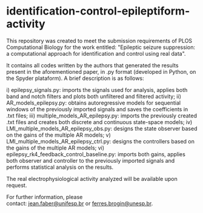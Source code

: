 # identification-control-epileptiform-activity

This repository was created to meet the submission requirements of PLOS Computational Biology for the work entitled: "Epileptic seizure suppression: a computational approach for identification and control using real data".

It contains all codes written by the authors that generated the results present in the aforementioned paper, in .py format (developed in Python, on the Spyder plataform). A brief description is as follows:

i) epilepsy_signals.py: imports the signals used for analysis, applies both band and notch filters and plots both unfiltered and filtered activity; ii) AR_models_epilepsy.py: obtains autoregressive models for sequential windows of the previously imported signals and saves the coefficients in .txt files; iii) multiple_models_AR_epilepsy.py: imports the previously created .txt files and creates both discrete and continuous state-space models; iv) LMI_multiple_models_AR_epilepsy_obs.py: designs the state observer based on the gains of the multiple AR models; v) LMI_multiple_models_AR_epilepsy_ctrl.py: designs the controllers based on the gains of the multiple AR models; vi) epilepsy_rk4_feedback_control_baseline.py: imports both gains, applies both observer and controller to the previously imported signals and performs statistical analysis on the results.  

The real electrophysiological activity analyzed will be available upon request. 

For further information, please contact: jean.faber@unifesp.br or ferres.brogin@unesp.br.
